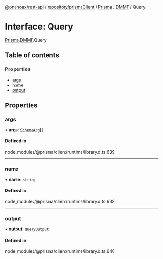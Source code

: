 [@onehoax/rest-api](../README.md) / [repository/prismaClient](../modules/repository_prismaClient.md) / [Prisma](../modules/repository_prismaClient.Prisma.md) / [DMMF](../modules/repository_prismaClient.Prisma.DMMF.md) / Query

# Interface: Query

[Prisma](../modules/repository_prismaClient.Prisma.md).[DMMF](../modules/repository_prismaClient.Prisma.DMMF.md).Query

## Table of contents

### Properties

- [args](repository_prismaClient.Prisma.DMMF.Query.md#args)
- [name](repository_prismaClient.Prisma.DMMF.Query.md#name)
- [output](repository_prismaClient.Prisma.DMMF.Query.md#output)

## Properties

### args

• **args**: [`SchemaArg`](repository_prismaClient.Prisma.DMMF.SchemaArg.md)[]

#### Defined in

node_modules/@prisma/client/runtime/library.d.ts:639

___

### name

• **name**: `string`

#### Defined in

node_modules/@prisma/client/runtime/library.d.ts:638

___

### output

• **output**: [`QueryOutput`](repository_prismaClient.Prisma.DMMF.QueryOutput.md)

#### Defined in

node_modules/@prisma/client/runtime/library.d.ts:640

